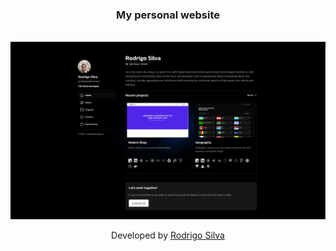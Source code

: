 <h3 align="center">
  My personal website
</h3>

<br />

<img src="./public/screenshot.png" alt="portfolio" />

<br/>
<p align="center">Developed by <a href="https://www.linkedin.com/in/rodrigo-de-jesus-silva/">Rodrigo Silva</a>
</p>
